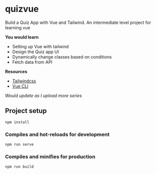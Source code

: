 # quizvue

Build a Quiz App with Vue and Tailwind.
An intermediate level project for learning vue

**You would learn**

- Setting up Vue with tailwind
- Design the Quiz app UI
- Dynamically change classes based on conditions
- Fetch data from API

**Resources**

- [Tailwindcss](https://tailwindcss.com/)
- [Vue CLI](https://cli.vuejs.org)

_Would update as I upload more series_

## Project setup

```
npm install
```

### Compiles and hot-reloads for development

```
npm run serve
```

### Compiles and minifies for production

```
npm run build
```
